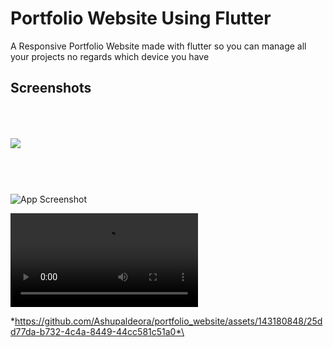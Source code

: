

# Portfolio Website Using Flutter

A Responsive Portfolio Website made with flutter so you can manage all your projects no regards which device you have


## Screenshots

<img src="https://github.com/Ashupaldeora/portfolio_website/assets/143180848/88b9c118-b407-4ba7-8d2c-c6a0dcdc99f1" vspace=50></img>

### 
###
![App Screenshot](https://github.com/Ashupaldeora/portfolio_website/assets/143180848/d21a49db-aa5b-43ab-b68f-48df8c100d1a)

<video src="https://github.com/Ashupaldeora/portfolio_website/assets/143180848/3b433995-24ba-42e6-9c6c-97aa31bcda1e"></video>











\*https://github.com/Ashupaldeora/portfolio_website/assets/143180848/25dd77da-b732-4c4a-8449-44cc581c51a0*\


